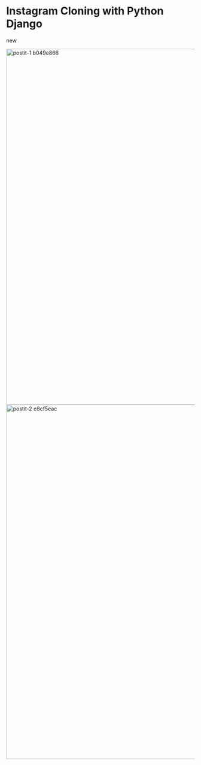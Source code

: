 # Instagram Cloning with Python Django
new

<img width="949" alt="postit-1 b049e866" src="https://user-images.githubusercontent.com/27639667/142947119-698ca84d-c535-4bf6-be56-ca2adff1ccdd.png">

<img width="945" alt="postit-2 e8cf5eac" src="https://user-images.githubusercontent.com/27639667/142947128-df0e458e-e5b7-42c6-a8d0-b74fd4c10228.png">

